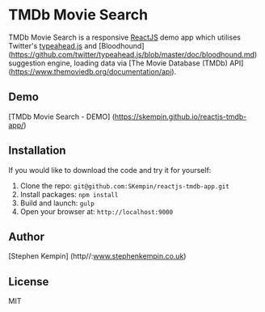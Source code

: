 # TMDb Movie Search
TMDb Movie Search is a responsive [ReactJS](http://facebook.github.io/react/index.html) demo app which utilises Twitter's [typeahead.js](https://twitter.github.io/typeahead.js/) and [Bloodhound] (https://github.com/twitter/typeahead.js/blob/master/doc/bloodhound.md) suggestion engine, loading data via [The Movie Database (TMDb) API] (https://www.themoviedb.org/documentation/api).


## Demo
[TMDb Movie Search - DEMO] (https://skempin.github.io/reactjs-tmdb-app/)



## Installation
If you would like to download the code and try it for yourself:

1. Clone the repo: `git@github.com:SKempin/reactjs-tmdb-app.git`
2. Install packages: `npm install`
3. Build and launch: `gulp`
4. Open your browser at: `http://localhost:9000`


## Author
[Stephen Kempin] (http//:www.stephenkempin.co.uk)


## License
MIT
